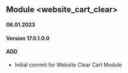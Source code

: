 ## Module <website_cart_clear>
#### 06.01.2023
#### Version 17.0.1.0.0
#### ADD
- Initial commit for Website Clear Cart Module